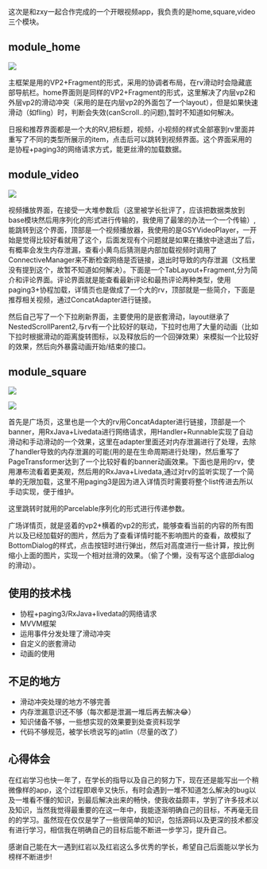 这次是和zxy一起合作完成的一个开眼视频app，我负责的是home,square,video三个模块。

## module_home

![](首页.gif)

主框架是用的VP2+Fragment的形式，采用的协调者布局，在rv滑动时会隐藏底部导航栏。home界面则是同样的VP2+Fragment的形式，这里解决了内层vp2和外层vp2的滑动冲突（采用的是在内层vp2的外面包了一个layout），但是如果快速滑动（如fling）时，判断会失效(canScroll..的问题),暂时不知道如何解决。

日报和推荐界面都是一个大的RV,把标题，视频，小视频的样式全部塞到rv里面并重写了不同的类型所展示的item，点击后可以跳转到视频界面。这个界面采用的是协程+paging3的网络请求方式，能更丝滑的加载数据。

## module_video

![](视频.gif)

视频播放界面，在接受一大堆参数后（这里被学长批评了，应该把数据类放到base模块然后用序列化的形式进行传输的，我使用了最笨的办法一个一个传输）,能跳转到这个界面，顶部是一个视频播放器，我使用的是GSYVideoPlayer，一开始是觉得比较好看就用了这个，后面发现有个问题就是如果在播放中途退出了后，有概率会发生内存泄漏，查看小黄鸟后猜测是内部加载视频时调用了ConnectiveManager来不断检查网络是否链接，退出时导致的内存泄漏（文档里没有提到这个，故暂不知道如何解决）。下面是一个TabLayout+Fragment,分为简介和评论界面。评论界面就是能查看最新评论和最热评论两种类型，使用paging3+协程加载，详情页也是做成了一个大的rv，顶部就是一些简介，下面是推荐相关视频，通过ConcatAdapter进行链接。

然后自己写了一个下拉刷新界面，主要使用的是嵌套滑动，layout继承了NestedScrollParent2,与rv有一个比较好的联动，下拉时也用了大量的动画（比如下拉时根据滑动的距离旋转图标，以及释放后的一个回弹效果）来模拟一个比较好的效果，然后向外暴露动画开始/结束的接口。

## module_square

![](广场.gif)

![](广场详情.gif)

首先是广场页，这里也是一个大的rv用ConcatAdapter进行链接，顶部是一个banner，用RxJava+Livedata进行网络请求，用Handler+Runnable实现了自动滑动和手动滑动的一个效果，这里在adapter里面还对内存泄漏进行了处理，去除了handler导致的内存泄漏的可能(用的是在生命周期进行处理)，然后重写了PageTransformer达到了一个比较好看的banner动画效果。下面也是用的rv，使用瀑布流看着更美观，然后用的RxJava+Livedata,通过对rv的监听实现了一个简单的无限加载，这里不用paging3是因为进入详情页时需要将整个list传进去所以手动实现，便于维护。

这里跳转时就用的Parcelable序列化的形式进行传递参数。

广场详情页，就是竖着的vp2+横着的vp2的形式，能够查看当前的内容的所有图片以及已经加载好的图片，然后为了查看详情时能不影响图片的查看，故模拟了BottomDialog的样式，点击按钮时进行弹出，然后对高度进行一些计算，按比例缩小上面的图片，实现一个相对丝滑的效果。（偷了个懒，没有写这个底部dialog的滑动）。

## 使用的技术栈

- 协程+paging3/RxJava+livedata的网络请求
- MVVM框架
- 运用事件分发处理了滑动冲突
- 自定义的嵌套滑动
- 动画的使用

## 不足的地方

- 滑动冲突处理的地方不够完善
- 内存泄漏意识还不够（每次都是泄漏一堆后再去解决😂）
- 知识储备不够，一些想实现的效果要到处查资料现学
- 代码不够规范，被学长喷说写的jatlin（尽量的改了）

## 心得体会

在红岩学习也快一年了，在学长的指导以及自己的努力下，现在还是能写出一个稍微像样的app，这个过程即艰辛又快乐，有时会遇到一堆不知道怎么解决的bug以及一堆看不懂的知识，到最后解决出来的畅快，使我收益颇丰，学到了许多技术以及知识，当然我觉得最重要的在这一年中，我能逐渐明确自己的目标，不再毫无目的的学习。虽然现在仅仅是学了一些很简单的知识，包括源码以及更深的技术都没有进行学习，相信我在明确自己的目标后能不断进一步学习，提升自己。

感谢自己能在大一遇到红岩以及红岩这么多优秀的学长，希望自己后面能以学长为榜样不断进步!